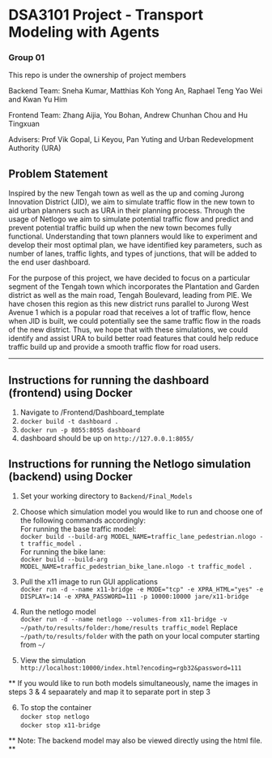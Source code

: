 # DSA3101 Project - Transport Modeling with Agents
### Group 01
This repo is under the ownership of project members

Backend Team: Sneha Kumar, Matthias Koh Yong An, Raphael Teng Yao Wei and Kwan Yu Him

Frontend Team: Zhang Aijia, You Bohan, Andrew Chunhan Chou and Hu Tingxuan

Advisers: Prof Vik Gopal, Li Keyou, Pan Yuting and Urban Redevelopment Authority (URA)

## Problem Statement
Inspired by the new Tengah town as well as the up and coming Jurong Innovation District (JID), we aim to simulate traffic flow in the new town to aid urban planners such as URA in their planning process. Through the usage of Netlogo we aim to simulate potential traffic flow and predict and prevent potential traffic build up when the new town becomes fully functional. Understanding that town planners would like to experiment and develop their most optimal plan, we have identified key parameters, such as number of lanes, traffic lights, and types of junctions, that will be added to the end user dashboard.

For the purpose of this project, we have decided to focus on a particular segment of the Tengah town which incorporates the Plantation and Garden district as well as the main road, Tengah Boulevard, leading from PIE. We have chosen this region as this new district runs parallel to Jurong West Avenue 1 which is a popular road that receives a lot of traffic flow, hence when JID is built, we could potentially see the same traffic flow in the roads of the new district. Thus, we hope that with these simulations, we could identify and assist URA to build better road features that could help reduce traffic build up and provide a smooth traffic flow for road users.

------------------------------------
## Instructions for running the dashboard (frontend) using Docker

1. Navigate to /Frontend/Dashboard_template
2. `docker build -t dashboard .`
3. `docker run -p 8055:8055 dashboard`
4. dashboard should be up on `http://127.0.0.1:8055/`


## Instructions for running the Netlogo simulation (backend) using Docker
1. Set your working directory to `Backend/Final_Models` 

2. Choose which simulation model you would like to run and choose one of the following commands accordingly: <br />
For running the base traffic model: <br />
`docker build --build-arg MODEL_NAME=traffic_lane_pedestrian.nlogo -t traffic_model .` <br/>
For running the bike lane: <br />
`docker build --build-arg MODEL_NAME=traffic_pedestrian_bike_lane.nlogo -t traffic_model .`

3. Pull the x11 image to run GUI applications <br />
`docker run -d --name x11-bridge -e MODE="tcp" -e XPRA_HTML="yes" -e DISPLAY=:14 -e XPRA_PASSWORD=111 -p 10000:10000 jare/x11-bridge`

4. Run the netlogo model <br />
`docker run -d --name netlogo --volumes-from x11-bridge -v ~/path/to/results/folder:/home/results traffic_model`
Replace `~/path/to/results/folder` with the path on your local computer starting from `~/`

5. View the simulation <br />
`http://localhost:10000/index.html?encoding=rgb32&password=111`

** If you would like to run both models simultaneously, name the images in steps 3 & 4 sepaarately and map it to separate port in step 3 

6. To stop the container <br />
`docker stop netlogo` <br />
`docker stop x11-bridge`

** Note: The backend model may also be viewed directly using the html file. **



